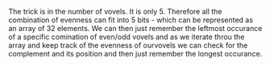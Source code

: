 The trick is in the number of vovels. It is only 5. Therefore all the combination of evenness can fit into 5 bits - which can be represented as an array of 32 elements. We can then just remember the leftmost occurance of a specific comination of even/odd vovels and as we iterate throu the array and keep track of the evenness of ourvovels we can check for the complement and its position and then just remember the longest occurance.
